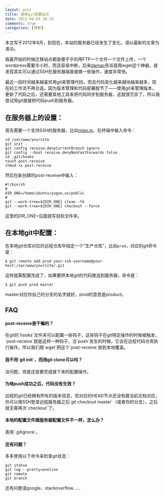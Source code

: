 ```yaml
---
layout: post
title: 使用git部署站点
date: 2012-08-03 10:18
comments: true
categories: [博客]
---
```


<div class="warning">本文写于2012年8月，到现在，本站的服务器已经发生了变化，请以最新的文章为准😜。</div>


我最开始的时候迁移站点都是傻乎乎的用FTP一个文件一个文件上传，一个wordpress需要半小时，而且容易中断，后来<a href="http://ooxx.me/">damao</a>告诉我用wget这个神器，就发现其实可以通过SSH在服务器端直接做一些操作，速度非常快。

最近一段时间越来越喜欢用git来管理代码，而且代码变化越来越块越来越多，现在的工作流不再合适。因为版本管理和代码部署脱节了——使用git来管理版本，更新了代码之后，还需要其他工具来把代码同步到服务器，这就很冗余了，所以我尝试用git直接把代码push到服务器。
<h2>在服务器上的设置：</h2>
首先需要一个支持SSH的服务器，比如<a href="http://miao.in/">miao.in</a>，在终端中输入命令：

	cd /var/www/yoursite
	git init .
	git config receive.denyCurrentBranch ignore
	git config --bool receive.denyNonFastForwards false
	cd .git/hooks
	touch post-receive
	chmod +x post-receive

然后在新创建的post-receive中输入：

	#!/bin/sh
	#
	DIR_ONE=/home/ubuntu/yuguo.us/public
	#
	git --work-tree=${DIR_ONE} clean -fd
	git --work-tree=${DIR_ONE} checkout --force

这里的DIR_ONE=后面就写目标文件夹。

<h2>在本地git中配置：</h2>

在本地git仓库对应的远程仓库中指定一个“生产仓库”，比如`prod`，对应的git命令是：

	$ git remote add prod your-ssh-username@your-host:/var/www/yoursite/.git

这样就算配置完成了，如果要把本地git的代码推送到服务器，命令是：

	$ git push prod master

master对应你自己的分支的名字就好，prod的意思是product。

<h2>FAQ</h2>
<h4>post-receive是干嘛的？</h4>
在git的`hooks`文件夹可以配置一些钩子，这些钩子在git特定操作的时候被触发，`post-receive`就是这样一种钩子，当`push`发生的时候，它会在远程代码仓库执行操作。所以我们用`wget`把这个`post-receive`放到本地覆盖。
<h4>我不用`git init`，而用git clone可以吗？</h4>
没问题，但是还是要完成接下来的配置操作。
<h4>为啥push成功之后，代码没有生效？</h4>
远程的git已经拥有所有的版本信息，但对应的HEAD节点还没有跟当前文档对应，你可以用SSH登录远程服务器之后`git checkout master`（或者你的分支），之后就无需再次`checkout`了。
<h4>本地的配置文件跟服务器配置文件不一样，怎么办？</h4>
善用`.gitignore`。
<h4>还有问题？</h4>
多多使用以下命令来检查git状态：

	git status
	git log --pretty=oneline
	git remote
	git branch

还有问题请google、stackoverflow……

